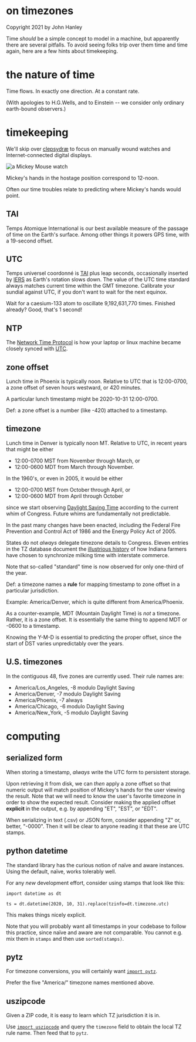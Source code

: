 
# on timezones

Copyright 2021 by John Hanley

Time _should_ be a simple concept to model in a machine,
but apparently there are several pitfalls.
To avoid seeing folks trip over them time and time again,
here are a few hints about timekeeping.

# the nature of time

Time flows.
In exactly one direction.
At a constant rate.

(With apologies to H.G.Wells, and to Einstein --
we consider only ordinary earth-bound observers.)

# timekeeping

We'll skip over
[clepsydræ](https://en.wikipedia.org/wiki/Water_clock#Greco-Roman_world)
to focus on manually wound watches
and Internet-connected digital displays.

![a Mickey Mouse watch](https://upload.wikimedia.org/wikipedia/en/1/1f/Mickey_Mouse_Ingersoll_watch_1933.jpg)

Mickey's hands in the hostage position correspond to 12-noon.

Often our time troubles relate to predicting where Mickey's hands would point.

## TAI

Temps Atomique International is our best available measure
of the passage of time on the Earth's surface.
Among other things it powers GPS time,
with a 19-second offset.

## UTC

Temps universel coordonné is
[TAI](https://en.wikipedia.org/wiki/International_Atomic_Time)
plus leap seconds, occasionally inserted by
[IERS](https://en.wikipedia.org/wiki/International_Earth_Rotation_and_Reference_Systems_Service)
as Earth's rotation slows down.
The value of the UTC time standard always matches
current time within the GMT timezone.
Calibrate your sundial against UTC,
if you don't want to wait for the next equinox.

Wait for a caesium-133 atom to oscillate 9,192,631,770 times.
Finished already? Good, that's 1 second!

## NTP
The [Network Time Protocol](https://en.wikipedia.org/wiki/Network_Time_Protocol)
is how your laptop or linux machine became closely synced with
[UTC](https://en.wikipedia.org/wiki/Coordinated_Universal_Time).

## zone offset

Lunch time in Phoenix is typically noon.
Relative to UTC that is 12:00-0700, a zone offset of seven hours westward,
or 420 minutes.

A particular lunch timestamp might be 2020-10-31 12:00-0700.

Def: a zone offset is a number (like -420) attached to a timestamp.

## timezone

Lunch time in Denver is typically noon MT.
Relative to UTC, in recent years that might be either

- 12:00-0700 MST from November through March, or
- 12:00-0600 MDT from March through November.

In the 1960's, or even in 2005, it would be either

- 12:00-0700 MST from October through April, or
- 12:00-0600 MDT from April through October

since we start observing
[Daylight Saving Time](https://en.wikipedia.org/wiki/Daylight_saving_time_in_the_United_States#1966%E2%80%931972:_Federal_standard_established)
according to the current whim of Congress.
Future whims are fundamentally not predictable.

In the past many changes have been enacted, including
the Federal Fire Prevention and Control Act of 1986 and
the Energy Policy Act of 2005.

States do not _always_ delegate timezone details to Congress.
Eleven entries in the TZ database document the
[illustrious history](https://en.wikipedia.org/wiki/Time_in_Indiana#1960s)
of how Indiana farmers have chosen to synchronize milking time
with interstate commerce.

Note that so-called "standard" time is now observed for only one-third of the year.

Def: a timezone names a **rule** for mapping timestamp to zone offset
in a particular jurisdiction.

Example: America/Denver, which is quite different from America/Phoenix.

As a counter-example, MDT (Mountain Daylight Time) is _not_ a timezone.
Rather, it is a zone offset.
It is essentially the same thing to append MDT or -0600 to a timestamp.

Knowing the Y-M-D is essential to predicting the proper offset,
since the start of DST varies unpredictably over the years.

## U.S. timezones

In the contiguous 48, five zones are currently used. Their rule names are:

- America/Los_Angeles, -8 modulo Daylight Saving
- America/Denver, -7 modulo Daylight Saving
- America/Phoenix, -7 always
- America/Chicago, -6 modulo Daylight Saving
- America/New_York, -5 modulo Daylight Saving

# computing

## serialized form

When storing a timestamp,
_always_ write the UTC form to persistent storage.

Upon retrieving it from disk,
we can _then_ apply a zone offset
so that numeric output will match position of Mickey's hands
for the user viewing the result.
Note that we will need to know the user's favorite timezone
in order to show the expected result.
Consider making the applied offset **explicit** in the output,
e.g. by appending "ET", "EST", or "EDT".

When serializing in text (.csv) or JSON form,
consider appending "Z" or, better, "-0000".
Then it will be clear to anyone reading it that these are UTC stamps.

## python datetime

The standard library has the curious notion of naïve and aware instances.
Using the default, naïve, works tolerably well.

For any _new_ development effort,
consider using stamps that look like this:

    import datetime as dt

    ts = dt.datetime(2020, 10, 31).replace(tzinfo=dt.timezone.utc)

This makes things nicely explicit.

Note that you will probably want all timestamps in your codebase
to follow this practice, since naïve and aware are not comparable.
You cannot e.g. mix them in `stamps` and then use `sorted(stamps)`.

## pytz

For timezone conversions, you will certainly want
[`import pytz`](https://pythonhosted.org/pytz).

Prefer the five "America/" timezone names mentioned above.

## uszipcode

Given a ZIP code, it is easy to learn which TZ jurisdiction it is in.

Use [`import uszipcode`](https://pypi.org/project/uszipcode)
and query the `timezone` field to obtain the local TZ rule name.
Then feed that to `pytz`.
